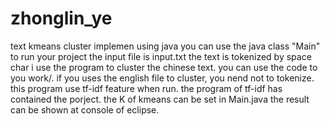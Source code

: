 # zhonglin_ye
text kmeans cluster implemen using java
you can use the java class "Main" to run your project
the input file is input.txt
the text is tokenized by space char
i use the program to cluster the chinese text.
you can use the code to you work/.
if you uses the english file to cluster, you nend not to tokenize.
this program use tf-idf feature when run.
the program of tf-idf has contained the porject.
the K of kmeans can be set in Main.java
the result can be shown at console of eclipse.
